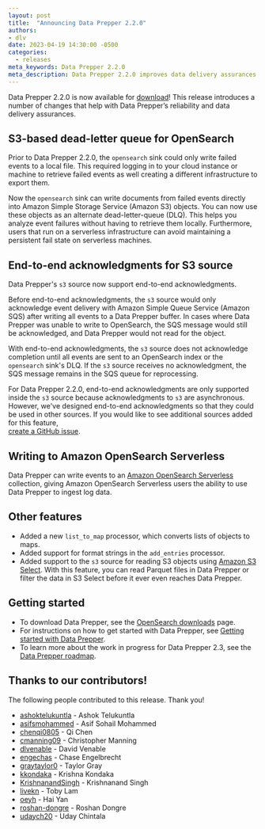 ```yaml
---
layout: post
title:  "Announcing Data Prepper 2.2.0"
authors:
- dlv
date: 2023-04-19 14:30:00 -0500
categories:
  - releases
meta_keywords: Data Prepper 2.2.0
meta_description: Data Prepper 2.2.0 improves data delivery assurances with end-to-end acknowledgments and an S3 DLQ.
---
```


Data Prepper 2.2.0 is now available for [download](https://opensearch.org/downloads.html#data-prepper)!
This release introduces a number of changes that help with Data Prepper’s reliability and data delivery assurances.

## S3-based dead-letter queue for OpenSearch

Prior to Data Prepper 2.2.0, the `opensearch` sink could only write failed events to a local file. 
This required logging in to your cloud instance or machine to retrieve failed events as well creating a different infrastructure to export them.

Now the `opensearch` sink can write documents from failed events directly into Amazon Simple Storage Service (Amazon S3) objects.
You can now use these objects as an alternate dead-letter-queue (DLQ). 
This helps you analyze event failures without having to retrieve them locally. 
Furthermore, users that run on a serverless infrastructure can avoid maintaining a persistent fail state on serverless machines.

## End-to-end acknowledgments for S3 source

Data Prepper's `s3` source now support end-to-end acknowledgments.

Before end-to-end acknowledgments, the `s3` source would only acknowledge event delivery with Amazon Simple Queue Service (Amazon SQS) after writing all events to a Data Prepper buffer. 
In cases where Data Prepper was unable to write to OpenSearch, the SQS message would still be acknowledged, and Data Prepper would not read for the object.

With end-to-end acknowledgments, the `s3` source does not acknowledge completion until all events are sent to an OpenSearch index or the `opensearch` sink's DLQ. 
If the `s3` source receives no acknowledgment, the SQS message remains in the SQS queue for reprocessing.

For Data Prepper 2.2.0, end-to-end acknowledgments are only supported inside the `s3` source because acknowledgments to `s3` are asynchronous. 
However, we've designed end-to-end acknowledgments so that they could be used in other sources. 
If you would like to see additional sources added for this feature,  
[create a GitHub issue](https://github.com/opensearch-project/data-prepper/issues/new/choose).

## Writing to Amazon OpenSearch Serverless

Data Prepper can write events to an 
[Amazon OpenSearch Serverless](https://docs.aws.amazon.com/opensearch-service/latest/developerguide/serverless-overview.html) 
collection, giving Amazon OpenSearch Serverless users the ability to use Data Prepper to ingest log data.


## Other features

* Added a new `list_to_map` processor, which converts lists of objects to maps.
* Added support for format strings in the `add_entries` processor.
* Added support to the `s3` source for reading S3 objects using [Amazon S3 Select](https://docs.aws.amazon.com/AmazonS3/latest/userguide/selecting-content-from-objects.html). With this feature, you can read Parquet files in Data Prepper or filter the data in S3 Select before it ever even reaches Data Prepper.

## Getting started

* To download Data Prepper, see the [OpenSearch downloads](https://opensearch.org/downloads.html) page.
* For instructions on how to get started with Data Prepper, see [Getting started with Data Prepper](https://opensearch.org/docs/2.6/data-prepper/getting-started/).
* To learn more about the work in progress for Data Prepper 2.3, see the [Data Prepper roadmap](https://github.com/opensearch-project/data-prepper/projects/1).


## Thanks to our contributors!

The following people contributed to this release. Thank you!

* [ashoktelukuntla](https://github.com/ashoktelukuntla) - Ashok Telukuntla
* [asifsmohammed](https://github.com/asifsmohammed) - Asif Sohail Mohammed
* [chenqi0805](https://github.com/chenqi0805) - Qi Chen
* [cmanning09](https://github.com/cmanning09) - Christopher Manning
* [dlvenable](https://github.com/dlvenable) - David Venable
* [engechas](https://github.com/engechas) - Chase Engelbrecht
* [graytaylor0](https://github.com/graytaylor0) - Taylor Gray
* [kkondaka](https://github.com/kkondaka) - Krishna Kondaka
* [KrishnanandSingh](https://github.com/KrishnanandSingh) - Krishnanand Singh
* [livekn](https://github.com/livekn) - Toby Lam
* [oeyh](https://github.com/oeyh) - Hai Yan
* [roshan-dongre](https://github.com/roshan-dongre) - Roshan Dongre 
* [udaych20](https://github.com/udaych20) - Uday Chintala 
